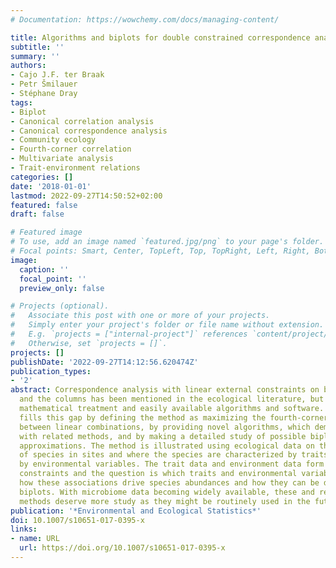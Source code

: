 ```yaml
---
# Documentation: https://wowchemy.com/docs/managing-content/

title: Algorithms and biplots for double constrained correspondence analysis
subtitle: ''
summary: ''
authors:
- Cajo J.F. ter Braak
- Petr Šmilauer
- Stéphane Dray
tags:
- Biplot
- Canonical correlation analysis
- Canonical correspondence analysis
- Community ecology
- Fourth-corner correlation
- Multivariate analysis
- Trait-environment relations
categories: []
date: '2018-01-01'
lastmod: 2022-09-27T14:50:52+02:00
featured: false
draft: false

# Featured image
# To use, add an image named `featured.jpg/png` to your page's folder.
# Focal points: Smart, Center, TopLeft, Top, TopRight, Left, Right, BottomLeft, Bottom, BottomRight.
image:
  caption: ''
  focal_point: ''
  preview_only: false

# Projects (optional).
#   Associate this post with one or more of your projects.
#   Simply enter your project's folder or file name without extension.
#   E.g. `projects = ["internal-project"]` references `content/project/deep-learning/index.md`.
#   Otherwise, set `projects = []`.
projects: []
publishDate: '2022-09-27T14:12:56.620474Z'
publication_types:
- '2'
abstract: Correspondence analysis with linear external constraints on both the rows
  and the columns has been mentioned in the ecological literature, but lacks full
  mathematical treatment and easily available algorithms and software. This paper
  fills this gap by defining the method as maximizing the fourth-corner correlation
  between linear combinations, by providing novel algorithms, which demonstrate relationships
  with related methods, and by making a detailed study of possible biplots and associated
  approximations. The method is illustrated using ecological data on the abundances
  of species in sites and where the species are characterized by traits and sites
  by environmental variables. The trait data and environment data form the external
  constraints and the question is which traits and environmental variables are associated,
  how these associations drive species abundances and how they can be displayed in
  biplots. With microbiome data becoming widely available, these and related multivariate
  methods deserve more study as they might be routinely used in the future.
publication: '*Environmental and Ecological Statistics*'
doi: 10.1007/s10651-017-0395-x
links:
- name: URL
  url: https://doi.org/10.1007/s10651-017-0395-x
---
```

